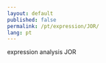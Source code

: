 ```yaml
---
layout: default
published: false
permalink: /pt/expression/JOR/
lang: pt
---
```


expression analysis JOR
